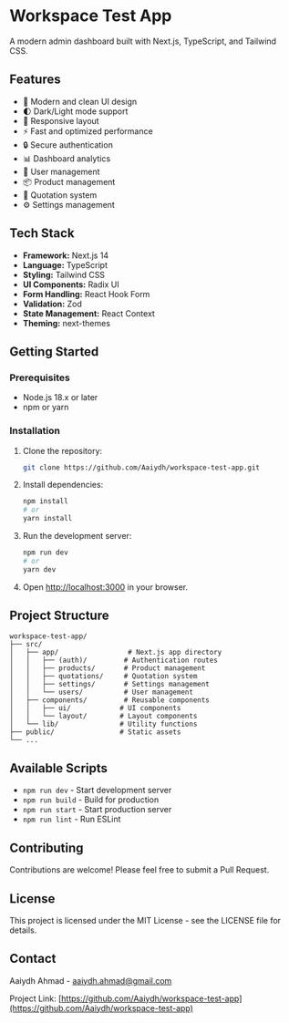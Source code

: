 # Workspace Test App

A modern admin dashboard built with Next.js, TypeScript, and Tailwind CSS.

## Features

- 🎨 Modern and clean UI design
- 🌓 Dark/Light mode support
- 📱 Responsive layout
- ⚡ Fast and optimized performance
- 🔒 Secure authentication
- 📊 Dashboard analytics
- 👥 User management
- 📦 Product management
- 📝 Quotation system
- ⚙️ Settings management

## Tech Stack

- **Framework:** Next.js 14
- **Language:** TypeScript
- **Styling:** Tailwind CSS
- **UI Components:** Radix UI
- **Form Handling:** React Hook Form
- **Validation:** Zod
- **State Management:** React Context
- **Theming:** next-themes

## Getting Started

### Prerequisites

- Node.js 18.x or later
- npm or yarn

### Installation

1. Clone the repository:
   ```bash
   git clone https://github.com/Aaiydh/workspace-test-app.git
   ```

2. Install dependencies:
   ```bash
   npm install
   # or
   yarn install
   ```

3. Run the development server:
   ```bash
   npm run dev
   # or
   yarn dev
   ```

4. Open [http://localhost:3000](http://localhost:3000) in your browser.

## Project Structure

```
workspace-test-app/
├── src/
│   ├── app/                 # Next.js app directory
│   │   ├── (auth)/         # Authentication routes
│   │   ├── products/       # Product management
│   │   ├── quotations/     # Quotation system
│   │   ├── settings/       # Settings management
│   │   └── users/          # User management
│   ├── components/         # Reusable components
│   │   ├── ui/            # UI components
│   │   └── layout/        # Layout components
│   └── lib/               # Utility functions
├── public/                # Static assets
└── ...
```

## Available Scripts

- `npm run dev` - Start development server
- `npm run build` - Build for production
- `npm run start` - Start production server
- `npm run lint` - Run ESLint

## Contributing

Contributions are welcome! Please feel free to submit a Pull Request.

## License

This project is licensed under the MIT License - see the LICENSE file for details.

## Contact

Aaiydh Ahmad - [aaiydh.ahmad@gmail.com](mailto:aaiydh.ahmad@gmail.com)

Project Link: [https://github.com/Aaiydh/workspace-test-app](https://github.com/Aaiydh/workspace-test-app) 